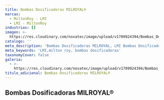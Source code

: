 ```yaml
---
title: Bombas Dosificadoras MILROYAL®
marcas:
  - MiltonRoy - LMI
  - LMI - MiltonRoy
industrias: []
imagen: >-
  https://res.cloudinary.com/novatec/image/upload/v1709924394/Bombas_Dosificadoras_MILROYAL_j4htmg.jpg
catalogo: ''
meta_description: 'Bombas Dosificadoras MILROYAL, LMI Bombas Dosificadoras, Milton Roy'
meta_keywords: 'LMI,milton roy, bombas dosificadoras'
taxonomyCover: false
galeria:
  - >-
    https://res.cloudinary.com/novatec/image/upload/v1709924394/Bombas_Dosificadoras_MILROYAL_j4htmg.jpg
titulo_adicional: Bombas Dosificadoras MILROYAL®
---
```


## **Bombas Dosificadoras MILROYAL®**
